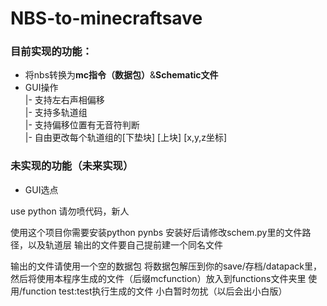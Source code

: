 # NBS-to-minecraftsave
### 目前实现的功能：
- 将nbs转换为**mc指令（数据包）**&**Schematic文件**
- GUI操作    
|- 支持左右声相偏移  
|- 支持多轨道组  
|- 支持偏移位置有无音符判断  
|- 自由更改每个轨道组的[下垫块] [上块] [x,y,z坐标]  

### 未实现的功能（未来实现）
- GUI选点


use python
请勿喷代码，新人

使用这个项目你需要安装python pynbs
安装好后请修改schem.py里的文件路径，以及轨道层
输出的文件要自己提前建一个同名文件

输出的文件请使用一个空的数据包
将数据包解压到你的save/存档/datapack里，然后将使用本程序生成的文件（后缀mcfunction）放入到functions文件夹里
使用/function test:test执行生成的文件
小白暂时勿扰（以后会出小白版）
